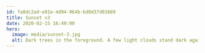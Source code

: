 ```yaml
---
id: fa8dc2ad-e01e-4d94-964b-bd0d37d01689
title: Sunset v3
date: 2020-02-15 16:49:00
hero:
  image: media/sunset-3.jpg
  alt: Dark trees in the foreground. A few light clouds stand dark against the orange sky.
---
```

